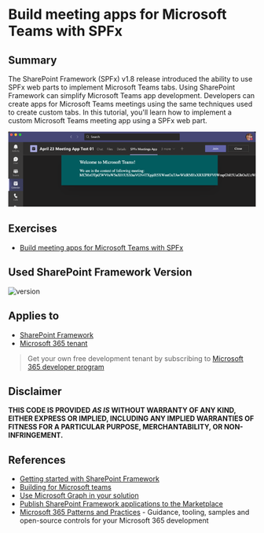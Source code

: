 # Build meeting apps for Microsoft Teams with SPFx

## Summary

The SharePoint Framework (SPFx) v1.8 release introduced the ability to use SPFx web parts to implement Microsoft Teams tabs. Using SharePoint Framework can simplify Microsoft Teams app development. Developers can create apps for Microsoft Teams meetings using the same techniques used to create custom tabs. In this tutorial, you'll learn how to implement a custom Microsoft Teams meeting app using a SPFx web part.

<div style="text-align:center">
  <img src="build-for-pre-post-meeting-exp.png" alt="SharePoint Framework web part for Teams meeting" />
</div>

## Exercises

* [Build meeting apps for Microsoft Teams with SPFx](https://learn.microsoft.com/et-ee/sharepoint/dev/spfx/build-for-teams-meeting-app)

## Used SharePoint Framework Version

![version](https://img.shields.io/badge/version-1.15-green.svg)

## Applies to

- [SharePoint Framework](https://aka.ms/spfx)
- [Microsoft 365 tenant](https://docs.microsoft.com/en-us/sharepoint/dev/spfx/set-up-your-developer-tenant)

> Get your own free development tenant by subscribing to [Microsoft 365 developer program](http://aka.ms/o365devprogram)

## Disclaimer

**THIS CODE IS PROVIDED _AS IS_ WITHOUT WARRANTY OF ANY KIND, EITHER EXPRESS OR IMPLIED, INCLUDING ANY IMPLIED WARRANTIES OF FITNESS FOR A PARTICULAR PURPOSE, MERCHANTABILITY, OR NON-INFRINGEMENT.**

## References

- [Getting started with SharePoint Framework](https://docs.microsoft.com/en-us/sharepoint/dev/spfx/set-up-your-developer-tenant)
- [Building for Microsoft teams](https://docs.microsoft.com/en-us/sharepoint/dev/spfx/build-for-teams-overview)
- [Use Microsoft Graph in your solution](https://docs.microsoft.com/en-us/sharepoint/dev/spfx/web-parts/get-started/using-microsoft-graph-apis)
- [Publish SharePoint Framework applications to the Marketplace](https://docs.microsoft.com/en-us/sharepoint/dev/spfx/publish-to-marketplace-overview)
- [Microsoft 365 Patterns and Practices](https://aka.ms/m365pnp) - Guidance, tooling, samples and open-source controls for your Microsoft 365 development